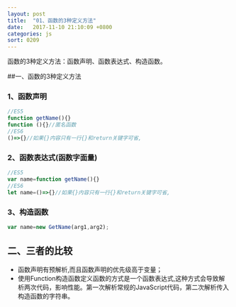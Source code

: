 ```yaml
---
layout: post
title:  "01、函数的3种定义方法"
date:   2017-11-10 21:10:09 +0800
categories: js
sort: 0209
---
```


函数的3种定义方法：函数声明、函数表达式、构造函数。

##一、函数的3种定义方法

### 1、函数声明

```js
//ES5
function getName(){}
function (){}//匿名函数
//ES6
()=>{}//如果{}内容只有一行{}和return关键字可省,
```

### 2、函数表达式(函数字面量)

```js
//ES5
var name=function getName(){}
//ES6
let name=()=>{}//如果{}内容只有一行{}和return关键字可省,
```

### 3、构造函数

```js
var name=new GetName(arg1,arg2);
```

## 二、三者的比较

- 函数声明有预解析,而且函数声明的优先级高于变量；
- 使用Function构造函数定义函数的方式是一个函数表达式,这种方式会导致解析两次代码，影响性能。第一次解析常规的JavaScript代码，第二次解析传入构造函数的字符串。

